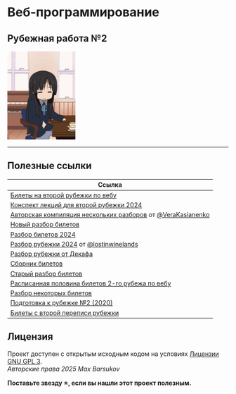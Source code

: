 # Веб-программирование

## Рубежная работа №2

<img alt="stressed out" src="https://github.com/maxbarsukov/itmo/blob/master/.docs/stressed-out.gif" height="200">

---

## Полезные ссылки

| Ссылка |
| --- |
| [Билеты на второй рубежки по вебу](https://docs.google.com/spreadsheets/d/1HwZP0QesPtZJDeBvQAsgNeoWdUDGqsJj_OU3NNdp1N0/edit?gid=864384213#gid=864384213) |
| [Конспект лекций для второй рубежки 2024](https://grove-spandex-678.notion.site/2-1285159178a9800cb42fdceb837ca458) |
| [Авторская компиляция нескольких разборов](./билеты.docx) от [@VeraKasianenko](https://github.com/VeraKasianenko/) |
| [Новый разбор билетов](https://docs.google.com/document/d/1-uY0-ha_8qpkpMh3lWjl42GWy-9_x_jlfwIU8164g_4/edit#heading=h.vcw60rrju5r9) |
| [Разбор билетов 2024](https://grove-spandex-678.notion.site/2-15c5159178a980b09ae7c1d76e2e4662) |
| [Разбор рубежки 2024](https://docs.google.com/document/d/1UQyfitodTupxYZxZvNpDuzt3X2MtcDqVC8cjVocX8Vc/edit?tab=t.0#heading=h.sqk7mnog1mfx) от [@lostinwinelands](https://t.me/lostinwinelands) |
| [Разбор рубежки от Декафа](https://www.youtube.com/watch?v=ylU-BFjhvD8) |
| [Сборник билетов](https://docs.google.com/document/d/1lNUjNyu-ybeYOqlt1ypfulWUxTpSIYkuaBl4qFK_Ipc/edit) |
| [Старый разбор билетов](https://docs.google.com/document/d/1D1_kqO2uKzI1KBHiUZXV9C-IkrAS2kd8Cti5NC0MXhE/mobilebasic#heading=h.xfc4cqw9jyj) |
| [Расписанная половина билетов 2-го рубежа по вебу](https://github.com/eliteSufferer/ITMO_Studies/blob/main/Web/rubezka%232.md) |
| [Разбор некоторых билетов](https://github.com/eliteSufferer/ITMO_Studies/blob/main/Web/rubezhka%232_latest.md) |
| [Подготовка к рубежке №2 (2020)](https://docs.google.com/document/d/1rxs4s0Doio-lO-AE80VbveIL1emfbnPkMmfbh-jJUVc) |
| [Билеты с второй переписи рубежки](./Рубеж2%202%20перепись.docx) |

## Лицензия <a name="license"></a>

Проект доступен с открытым исходным кодом на условиях [Лицензии GNU GPL 3](https://opensource.org/license/gpl-3-0/). \
*Авторские права 2025 Max Barsukov*

**Поставьте звезду :star:, если вы нашли этот проект полезным.**

